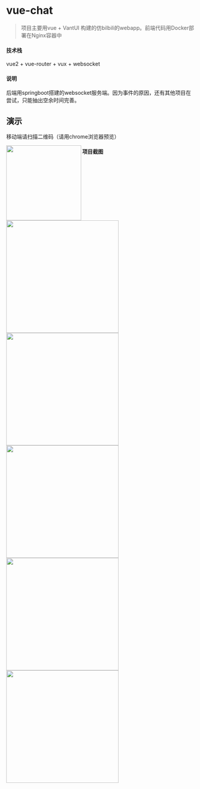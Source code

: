 # vue-chat

> 项目主要用vue + VantUI 构建的仿bilbili的webapp。前端代码用Docker部署在Nginx容器中



#### 技术栈

vue2 + vue-router + vux + websocket



#### 说明

后端用springboot搭建的websocket服务端。因为事件的原因，还有其他项目在尝试，只能抽出空余时间完善。



## 演示

移动端请扫描二维码（请用chrome浏览器预览）

<img src="https://pic-1253206304.cos.ap-shanghai.myqcloud.com/bilbiliindex.png" width="200px" align="left">

#### 项目截图



<img src="https://github-1253206304.cos.ap-shanghai.myqcloud.com/chathub1.png" width="300px" align="left">

<br/>

<img src="https://github-1253206304.cos.ap-shanghai.myqcloud.com/chathub2.png" width="300px" align="left">



<img src="https://github-1253206304.cos.ap-shanghai.myqcloud.com/chathub3.png" width="300px" align="left">

<img src="https://github-1253206304.cos.ap-shanghai.myqcloud.com/chathub4.png" width="300px" align="left">

<img src="https://github-1253206304.cos.ap-shanghai.myqcloud.com/chathub5.png" width="300px" align="left">



